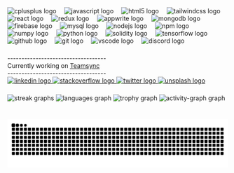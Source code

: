 <div align="left">
  <img src="https://skillicons.dev/icons?i=cpp" height="34" alt="cplusplus logo"  />
  <img width="10" />
  <img src="https://cdn.jsdelivr.net/gh/devicons/devicon/icons/javascript/javascript-original.svg" height="34" alt="javascript logo"  />
  <img width="10" />
  <img src="https://cdn.jsdelivr.net/gh/devicons/devicon/icons/html5/html5-original.svg" height="34" alt="html5 logo"  />
  <img width="10" />
  <img src="https://cdn.simpleicons.org/tailwindcss/06B6D4" height="34" alt="tailwindcss logo"  />
  <img width="10" />
  <img src="https://cdn.jsdelivr.net/gh/devicons/devicon/icons/react/react-original.svg" height="34" alt="react logo"  />
  <img width="10" />
  <img src="https://cdn.jsdelivr.net/gh/devicons/devicon/icons/redux/redux-original.svg" height="34" alt="redux logo"  />
  <img width="10" />
  <img src="https://cdn.simpleicons.org/appwrite/F02E65" height="34" alt="appwrite logo"  />
  <img width="10" />
  <img src="https://cdn.jsdelivr.net/gh/devicons/devicon/icons/mongodb/mongodb-original.svg" height="34" alt="mongodb logo"  />
  <img width="10" />
  <img src="https://cdn.jsdelivr.net/gh/devicons/devicon/icons/firebase/firebase-plain.svg" height="34" alt="firebase logo"  />
  <img width="10" />
  <img src="https://cdn.jsdelivr.net/gh/devicons/devicon/icons/mysql/mysql-original.svg" height="34" alt="mysql logo"  />
  <img width="10" />
  <img src="https://cdn.jsdelivr.net/gh/devicons/devicon/icons/nodejs/nodejs-original.svg" height="34" alt="nodejs logo"  />
  <img width="10" />
  <img src="https://cdn.jsdelivr.net/gh/devicons/devicon/icons/npm/npm-original-wordmark.svg" height="34" alt="npm logo"  />
  <img width="10" />
  <img src="https://cdn.jsdelivr.net/gh/devicons/devicon/icons/numpy/numpy-original.svg" height="34" alt="numpy logo"  />
  <img width="10" />
  <img src="https://cdn.jsdelivr.net/gh/devicons/devicon/icons/python/python-original.svg" height="34" alt="python logo"  />
  <img width="10" />
  <img src="https://skillicons.dev/icons?i=solidity" height="34" alt="solidity logo"  />
  <img width="10" />
  <img src="https://cdn.jsdelivr.net/gh/devicons/devicon/icons/tensorflow/tensorflow-original.svg" height="34" alt="tensorflow logo"  />
  <img width="10" />
  <img src="https://skillicons.dev/icons?i=github" height="34" alt="github logo"  />
  <img width="10" />
  <img src="https://skillicons.dev/icons?i=git" height="34" alt="git logo"  />
  <img width="10" />
  <img src="https://cdn.jsdelivr.net/gh/devicons/devicon/icons/vscode/vscode-original.svg" height="34" alt="vscode logo"  />
  <img width="10" />
  <img src="https://cdn.simpleicons.org/discord/5865F2" height="34" alt="discord logo"  />
</div>

###
<div>-----------------------------------</div>      
<div>Currently working on <span><a href="https://github.com/Velstruck/teamsync-app">Teamsync</a></div>
<div>-----------------------------------</div>
<div align="left">
  
  <a href="https://www.linkedin.com/in/vasudev7/" target="_blank">
    <img src="https://img.shields.io/static/v1?message=LinkedIn&logo=linkedin&label=&color=0077B5&logoColor=white&labelColor=&style=for-the-badge" height="35" alt="linkedin logo"  />
  </a>
  <a href="https://stackoverflow.com/users/17309766/velstruck" target="_blank">
    <img src="https://img.shields.io/static/v1?message=Stackoverflow&logo=stackoverflow&label=&color=FE7A16&logoColor=white&labelColor=&style=for-the-badge" height="35" alt="stackoverflow logo"  />
  </a>
  <a href="https://x.com/Velstruck" target="_blank">
    <img src="https://img.shields.io/static/v1?message=Twitter&logo=twitter&label=&color=1DA1F2&logoColor=white&labelColor=&style=for-the-badge" height="35" alt="twitter logo"  />
  </a>
  <a href="https://unsplash.com/@velstruck" target="_blank">
    <img src="https://img.shields.io/static/v1?message=Unsplash&logo=unsplash&label=&color=111&logoColor=white&labelColor=&style=for-the-badge" height="35" alt="unsplash logo"  />
  </a>
</div>

###
<div align="left">
  <img src="https://streak-stats.demolab.com?user=Velstruck&locale=en&mode=daily&theme=chartreuse-dark&hide_border=true&border_radius=5&order=3" height="150" alt="streak graphs"  />
  <img src="https://github-readme-stats.vercel.app/api/top-langs?username=Velstruck&locale=en&hide_title=false&layout=compact&card_width=320&langs_count=6&theme=chartreuse-dark&hide_border=true&order=2" height="150" alt="languages graph"  />
  <img src="https://github-profile-trophy.vercel.app?username=Velstruck&theme=dark_lover&column=5&row=1&margin-w=8&margin-h=8&no-bg=true&no-frame=true&order=4" height="150" alt="trophy graph"  />
  <img src="https://github-readme-activity-graph.vercel.app/graph?username=Velstruck&radius=15&theme=chartreuse-dark&area=true&order=5&hide_border=true&hide_title=false" height="300" alt="activity-graph graph"  />
</div>

###
<br clear="both">
<img src="https://raw.githubusercontent.com/Velstruck/Velstruck/output/snake.svg" alt="Snake animation" />

